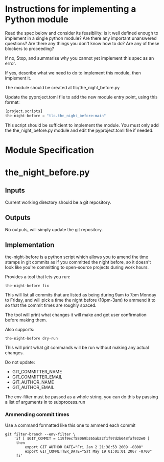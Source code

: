 
# Instructions for implementing a Python module

Read the spec below and consider its feasibility: is it well defined enough to implement in a single python module? Are there any important unanswered questions? Are there any things you don't know how to do? Are any of these blockers to proceeding?

If no, Stop, and summarise why you cannot yet implement this spec as an error.

If yes, describe what we need to do to implement this module, then implement it.

The module should be created at tlc/the_night_before.py


Update the pyproject.toml file to add the new module entry point, using this format:
```python
[project.scripts]
the-night-before = "tlc.the_night_before:main"
```

This script should be sufficient to implement the module. You must only add the the_night_before.py module and edit the pyproject.toml file if needed.

# Module Specification
# the_night_before.py

## Inputs

Current working directory should be a git repository.

## Outputs

No outputs, will simply update the git repository.

## Implementation

the-night-before is a python script which allows you to amend the time stamps in git commits as if you committed the night before, so it doesn't look like you're committing to open-source projects during work hours.

Provides a tool that lets you run:

```
the-night-before fix
```

This will list all commits that are listed as being during 9am to 7pm Monday to Friday, and will pick a time the night before (10pm-3am) to ammend it to so that the commit times are roughly spaced.

The tool will print what changes it will make and get user confirmation before making them.

Also supports:

```
the-night-before dry-run
```

This will print what git commands will be run without making any actual changes.

Do not update:
- GIT_COMMITTER_NAME
- GIT_COMMITTER_EMAIL
- GIT_AUTHOR_NAME
- GIT_AUTHOR_EMAIL

The env-filter must be passed as a whole string, you can do this by passing a list of arguments in to subprocess.run

### Ammending commit times

Use a command formatted like this one to ammend each commit

```
git filter-branch --env-filter \
    'if [ $GIT_COMMIT = 119f9ecf58069b265ab22f1f97d2b648faf932e0 ]
     then
         export GIT_AUTHOR_DATE="Fri Jan 2 21:38:53 2009 -0800"
         export GIT_COMMITTER_DATE="Sat May 19 01:01:01 2007 -0700"
     fi'
```
